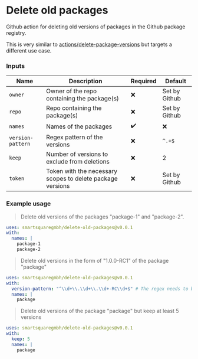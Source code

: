 # Delete old packages

Github action for deleting old versions of packages in the Github package registry.

This is very similar to [actions/delete-package-versions](https://github.com/actions/delete-package-versions)
but targets a different use case.

### Inputs

| Name              | Description                                                | Required           | Default       |
|-------------------|------------------------------------------------------------|--------------------|---------------|
| `owner`           | Owner of the repo containing the package(s)                | :x:                | Set by Github |
| `repo`            | Repo containing the package(s)                             | :x:                | Set by Github |
| `names`           | Names of the packages                                      | :heavy_check_mark: | :x:           |
| `version-pattern` | Regex pattern of the versions                              | :x:                | `^.+$`        |
| `keep`            | Number of versions to exclude from deletions               | :x:                | 2             |
| `token`           | Token with the necessary scopes to delete package versions | :x:                | Set by Github |

### Example usage

> Delete old versions of the packages "package-1" and "package-2".

```yaml
uses: smartsquaregmbh/delete-old-packages@v0.0.1
with:
  names: |
    package-1
    package-2
```

> Delete old versions in the form of "1.0.0-RC1" of the package "package"

```yaml
uses: smartsquaregmbh/delete-old-packages@v0.0.1
with:
  version-pattern: "^\\d+\\.\\d+\\.\\d+-RC\\d+$" # The regex needs to be escaped!
  names: |
    package
```

> Delete old versions of the package "package" but keep at least 5 versions

```yaml
uses: smartsquaregmbh/delete-old-packages@v0.0.1
with:
  keep: 5
  names: |
    package
```

